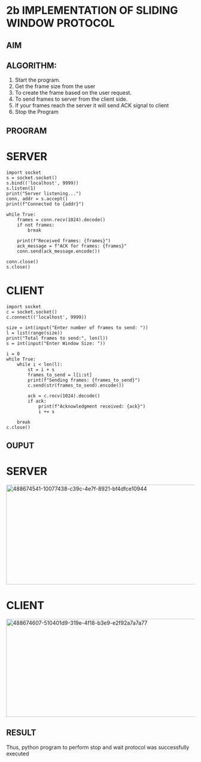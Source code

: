 # 2b IMPLEMENTATION OF SLIDING WINDOW PROTOCOL
## AIM
## ALGORITHM:
1. Start the program.
2. Get the frame size from the user
3. To create the frame based on the user request.
4. To send frames to server from the client side.
5. If your frames reach the server it will send ACK signal to client
6. Stop the Program
## PROGRAM
# SERVER
```
import socket
s = socket.socket()
s.bind(('localhost', 9999))
s.listen(1)
print("Server listening...")
conn, addr = s.accept()
print(f"Connected to {addr}")

while True:
    frames = conn.recv(1024).decode()
    if not frames:
        break

    print(f"Received frames: {frames}")
    ack_message = f"ACK for frames: {frames}"
    conn.send(ack_message.encode())

conn.close()  
s.close()
```
# CLIENT
```
import socket
c = socket.socket()
c.connect(('localhost', 9999))

size = int(input("Enter number of frames to send: "))
l = list(range(size))  
print("Total frames to send:", len(l))
s = int(input("Enter Window Size: "))

i = 0
while True:
    while i < len(l):
        st = i + s
        frames_to_send = l[i:st]  
        print(f"Sending frames: {frames_to_send}")
        c.send(str(frames_to_send).encode())  

        ack = c.recv(1024).decode()  
        if ack:
            print(f"Acknowledgment received: {ack}")
            i += s  

    break
c.close()
```  

## OUPUT
# SERVER
<img width="783" height="266" alt="488674541-10077438-c39c-4e7f-8921-bf4dfce10944" src="https://github.com/user-attachments/assets/a73498c7-71c7-4f56-80c4-7fc5131bda80" />

# CLIENT
<img width="792" height="262" alt="488674607-510401d9-319e-4f18-b3e9-e2f92a7a7a77" src="https://github.com/user-attachments/assets/3907d5be-5d5b-4255-8f87-9d5ac2eb19db" />

## RESULT
Thus, python program to perform stop and wait protocol was successfully executed
